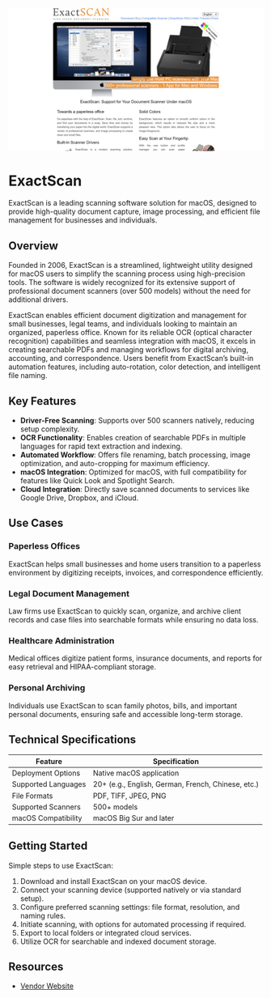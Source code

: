 ![ExactScan  ](./assets/exactscan.png)

# ExactScan  
  
ExactScan is a leading scanning software solution for macOS, designed to provide high-quality document capture, image processing, and efficient file management for businesses and individuals.  

## Overview  
Founded in 2006, ExactScan is a streamlined, lightweight utility designed for macOS users to simplify the scanning process using high-precision tools. The software is widely recognized for its extensive support of professional document scanners (over 500 models) without the need for additional drivers. 

ExactScan enables efficient document digitization and management for small businesses, legal teams, and individuals looking to maintain an organized, paperless office. Known for its reliable OCR (optical character recognition) capabilities and seamless integration with macOS, it excels in creating searchable PDFs and managing workflows for digital archiving, accounting, and correspondence. Users benefit from ExactScan’s built-in automation features, including auto-rotation, color detection, and intelligent file naming.  

## Key Features  
- **Driver-Free Scanning**: Supports over 500 scanners natively, reducing setup complexity.  
- **OCR Functionality**: Enables creation of searchable PDFs in multiple languages for rapid text extraction and indexing.  
- **Automated Workflow**: Offers file renaming, batch processing, image optimization, and auto-cropping for maximum efficiency.  
- **macOS Integration**: Optimized for macOS, with full compatibility for features like Quick Look and Spotlight Search.  
- **Cloud Integration**: Directly save scanned documents to services like Google Drive, Dropbox, and iCloud.  

## Use Cases  
### Paperless Offices  
ExactScan helps small businesses and home users transition to a paperless environment by digitizing receipts, invoices, and correspondence efficiently.  

### Legal Document Management  
Law firms use ExactScan to quickly scan, organize, and archive client records and case files into searchable formats while ensuring no data loss.  

### Healthcare Administration  
Medical offices digitize patient forms, insurance documents, and reports for easy retrieval and HIPAA-compliant storage.  

### Personal Archiving  
Individuals use ExactScan to scan family photos, bills, and important personal documents, ensuring safe and accessible long-term storage.  

## Technical Specifications  

| Feature              | Specification                         |  
|----------------------|---------------------------------------|  
| Deployment Options   | Native macOS application              |  
| Supported Languages  | 20+ (e.g., English, German, French, Chinese, etc.) |  
| File Formats         | PDF, TIFF, JPEG, PNG                 |  
| Supported Scanners   | 500+ models                          |  
| macOS Compatibility  | macOS Big Sur and later              |  

## Getting Started  
Simple steps to use ExactScan:  
1. Download and install ExactScan on your macOS device.  
2. Connect your scanning device (supported natively or via standard setup).  
3. Configure preferred scanning settings: file format, resolution, and naming rules.  
4. Initiate scanning, with options for automated processing if required.  
5. Export to local folders or integrated cloud services.  
6. Utilize OCR for searchable and indexed document storage.  

## Resources  
- [Vendor Website](https://exactscan.com/)  
